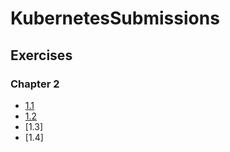 # KubernetesSubmissions

## Exercises

### Chapter 2

- [1.1](https://github.com/fazstrac/devops-with-kubernetes/tree/1.1/log_output)
- [1.2](https://github.com/fazstrac/devops-with-kubernetes/tree/1.2/log_output)
- [1.3]
- [1.4]